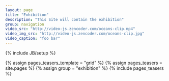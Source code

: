 ```yaml
---
layout: page
title: "Exhibition"
description: "This Site will contain the exhibition"
group: navigation
video_src: "http://video-js.zencoder.com/oceans-clip.mp4"
video_img_src: "http://video-js.zencoder.com/oceans-clip.jpg"
video_caption: "foo bar"
---
```


{% include JB/setup %}

{% assign pages_teasers_template = "grid" %}
{% assign pages_teasers = site.pages %}
{% assign group = "exhibition" %}
{% include pages_teasers %}